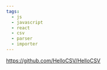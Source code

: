 ```yaml
---
tags:
  - js
  - javascript
  - react
  - csv
  - parser
  - importer
---
```

https://github.com/HelloCSV/HelloCSV


